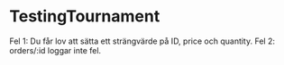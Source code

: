 # TestingTournament
Fel 1: Du får lov att sätta ett strängvärde på ID, price och quantity.
Fel 2: orders/:id loggar inte fel.
